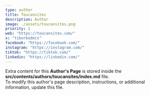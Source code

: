 ```yaml
---
type: author
title: Toucansites
description: Author
image: ./assets/toucansites.png
priority: 1
web: "https://toucansites.com/"
x: "tiborbodecs"
facebook: "https://facebook.com/"
instagram: "https://instagram.com/"
tiktok: "https://tiktok.com/"
linkedin: "https://linkedin.com/"
---
```


Extra content for this **Author's Page** is stored inside the **src/contents/authors/toucansites/index.md** file.  
To modify this author's page description, instructions, or additional information, update this file.
